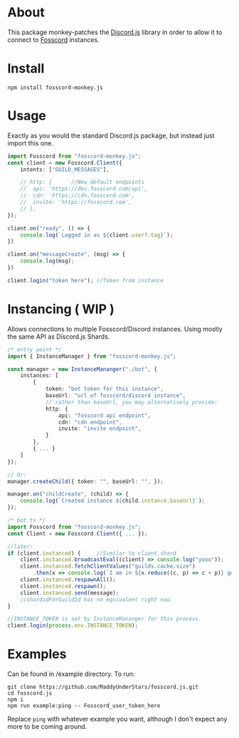 # About
This package monkey-patches the [Discord.js](https://github.com/discordjs/discord.js) library in order to allow it to connect to [Fosscord](https://github.com/fosscord/fosscord-server) instances.

# Install
```
npm install fosscord-monkey.js
```

# Usage
Exactly as you would the standard Discord.js package, but instead just import this one.
```ts
import Fosscord from "fosscord-monkey.js";
const client = new Fosscord.Client({
	intents: ["GUILD_MESSAGES"],

	// http: {		//New default endpoints
	// 	api: 'https://dev.fosscord.com/api',
	// 	cdn: 'https://cdn.fosscord.com',
	// 	invite: 'https://fosscord.com',
	// },
});

client.on("ready", () => {
	console.log(`Logged in as ${client.user?.tag}`);
})

client.on("messageCreate", (msg) => {
	console.log(msg);
})

client.login("token here");	//Token from instance
```

# Instancing ( WIP )
Allows connections to multiple Fosscord/Discord instances. Using mostly the same API as Discord.js Shards.

```ts
/* entry point */
import { InstanceManager } from "fosscord-monkey.js";

const manager = new InstanceMananger("./bot", {
	instances: [
		{
			token: "bot token for this instance",
			baseUrl: "url of fosscord/discord instance",
			// rather than baseUrl, you may alternatively provide:
			http: {
				api: "fosscord api endpoint",
				cdn: "cdn endpoint",
				invite: "invite endpoint",
			}
		},
		{ ... }
	]
});

// Or:
manager.createChild({ token: "", baseUrl: "", });

manager.on("childCreate", (child) => {
	console.log(`Created instance ${child.instance.baseUrl}`);
});

/* bot.ts */
import Fosscord from "fosscord-monkey.js";
const Client = new Fosscord.Client({ ... });

//later:
if (client.instanced) {		//Similar to client.shard
	client.instanced.broadcastEval((client) => console.log("yooo"));
	client.instanced.fetchClientValues("guilds.cache.size")
		.then(x => console.log(`I am in ${x.reduce((c, p) => c + p)} guilds over all my instances`));
	client.instanced.respawnAll();
	client.instanced.respawn();
	client.instanced.send(message);
	//shardidForGuildId has no equivalent right now.
}

//INSTANCE_TOKEN is set by InstanceMananger for this process.
client.login(process.env.INSTANCE_TOKEN);
```

# Examples
Can be found in /example directory. To run:
```
git clone https://github.com/MaddyUnderStars/fosscord.js.git
cd fosscord.js
npm i
npm run example:ping -- Fosscord_user_token_here
```
Replace `ping` with whatever example you want, although I don't expect any more to be coming around.